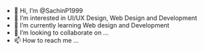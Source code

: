 - 👋 Hi, I’m @SachinP1999
- 👀 I’m interested in UI/UX Design, Web Design and Development
- 🌱 I’m currently learning Web design and Development
- 💞️ I’m looking to collaborate on ...
- 📫 How to reach me ...

<!---
SachinP1999/SachinP1999 is a ✨ special ✨ repository because its `README.md` (this file) appears on your GitHub profile.
You can click the Preview link to take a look at your changes.
--->
